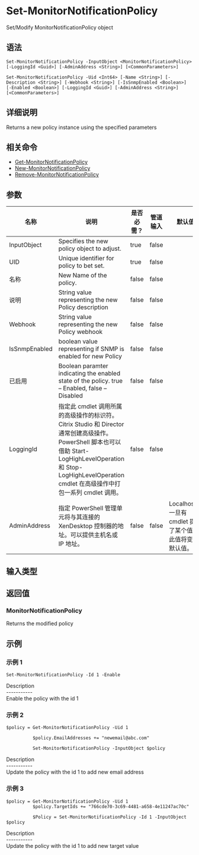 # Set-MonitorNotificationPolicy

Set/Modify MonitorNotificationPolicy object

## 语法

    Set-MonitorNotificationPolicy -InputObject <MonitorNotificationPolicy> [-LoggingId <Guid>] [-AdminAddress <String>] [<CommonParameters>]
    
    Set-MonitorNotificationPolicy -Uid <Int64> [-Name <String>] [-Description <String>] [-Webhook <String>] [-IsSnmpEnabled <Boolean>] [-Enabled <Boolean>] [-LoggingId <Guid>] [-AdminAddress <String>] [<CommonParameters>]
    

## 详细说明

Returns a new policy instance using the specified parameters

## 相关命令

- [Get-MonitorNotificationPolicy](Get-MonitorNotificationPolicy.html)
- [New-MonitorNotificationPolicy](New-MonitorNotificationPolicy.html)
- [Remove-MonitorNotificationPolicy](Remove-MonitorNotificationPolicy.html)

## 参数

| 名称            | 说明                                                                                                                                                                     | 是否必需？ | 管道输入  | 默认值                                   |
| ------------- | ---------------------------------------------------------------------------------------------------------------------------------------------------------------------- | ----- | ----- | ------------------------------------- |
| InputObject   | Specifies the new policy object to adjust.                                                                                                                             | true  | false |                                       |
| UID           | Unique identifier for policy to bet set.                                                                                                                               | true  | false |                                       |
| 名称            | New Name of the policy.                                                                                                                                                | false | false |                                       |
| 说明            | String value representing the new Policy description                                                                                                                   | false | false |                                       |
| Webhook       | String value representing the new Policy webhook                                                                                                                       | false | false |                                       |
| IsSnmpEnabled | boolean value representing if SNMP is enabled for new Policy                                                                                                           | false | false |                                       |
| 已启用           | Boolean paramter indicating the enabled state of the policy. true – Enabled, false – Disabled                                                                          | false | false |                                       |
| LoggingId     | 指定此 cmdlet 调用所属的高级操作的标识符。 Citrix Studio 和 Director 通常创建高级操作。 PowerShell 脚本也可以借助 Start-LogHighLevelOperation 和 Stop-LogHighLevelOperation cmdlet 在高级操作中打包一系列 cmdlet 调用。 | false | false |                                       |
| AdminAddress  | 指定 PowerShell 管理单元将与其连接的 XenDesktop 控制器的地址。可以提供主机名或 IP 地址。                                                                                                             | false | false | Localhost。一旦有 cmdlet 提供了某个值，此值将变为默认值。 |

## 输入类型

### 

## 返回值

### MonitorNotificationPolicy

Returns the modified policy

## 示例

### 示例 1

    Set-MonitorNotificationPolicy -Id 1 -Enable
    

Description  
\---\---\-----  
Enable the policy with the id 1

### 示例 2

    $policy = Get-MonitorNotificationPolicy -Uid 1
    
              $policy.EmailAddresses += "newemail@abc.com"
    
              Set-MonitorNotificationPolicy -InputObject $policy
    

Description  
\---\---\-----  
Update the policy with the id 1 to add new email address

### 示例 3

    $policy = Get-MonitorNotificationPolicy -Uid 1
              $policy.TargetIds += "766cde70-3c69-4481-a658-4e11247ac70c"
    
              $Policy = Set-MonitorNotificationPolicy -Id 1 -InputObject $policy
    

Description  
\---\---\-----  
Update the policy with the id 1 to add new target value